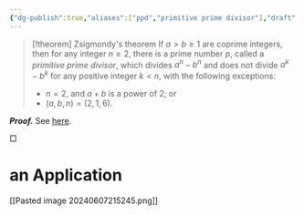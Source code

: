 ```yaml
---
{"dg-publish":true,"aliases":["ppd","primitive prime divisor"],"draft":false,"permalink":"/MATH/Cards/Nodes/Primitive Prime Divisor/","dgPassFrontmatter":true}
---
```



> [!theorem] Zsigmondy's theorem
> If $a>b\geqslant 1$ are coprime integers, then for any integer $n\geqslant 2$, there is a prime number $p$, called a *primitive prime divisor*, which divides $a^n-b^n$ and does not divide $a^k-b^k$ for any positive integer $k<n$, with the following exceptions:
> - $n=2$, and $a+b$ is a power of $2$; or
> - $(a,b,n)=(2,1,6)$.

**_Proof._**
See [here](https://angyansheng.github.io/blog/an-elementary-proof-of-zsigmondys-theorem).
<p align="left">□</p>

# an Application

[[Pasted image 20240607215245.png]]